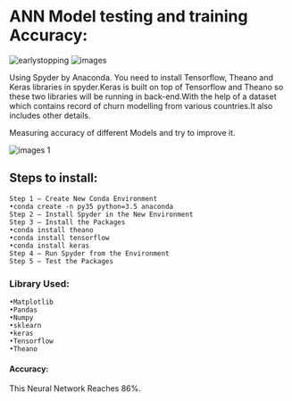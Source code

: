 # ANN Model testing and training Accuracy:
![earlystopping](https://user-images.githubusercontent.com/29937202/42337822-84542bfa-80a5-11e8-919c-de985e71030b.png)
![images](https://user-images.githubusercontent.com/29937202/42337757-5676cc1a-80a5-11e8-9412-78c6f67bf0d5.png)  

Using Spyder by Anaconda. You need to install Tensorflow, Theano and Keras libraries in spyder.Keras is built on top of Tensorflow and Theano so these two  libraries will be running in back-end.With the help of a dataset which contains record of churn modelling from various countries.It also includes other details.

Measuring accuracy of different Models and try to improve it.

![images 1](https://user-images.githubusercontent.com/29937202/42339045-6e171e3e-80a9-11e8-86d5-181766996cd2.png)

## Steps to install: 
~~~
Step 1 — Create New Conda Environment
•conda create -n py35 python=3.5 anaconda
Step 2 — Install Spyder in the New Environment
Step 3 — Install the Packages
•conda install theano
•conda install tensorflow
•conda install keras
Step 4 — Run Spyder from the Environment
Step 5 — Test the Packages

~~~
### Library Used:
~~~
•Matplotlib
•Pandas
•Numpy
•sklearn
•keras
•Tensorflow
•Theano
~~~

#### Accuracy: 
This Neural Network Reaches 86%.
